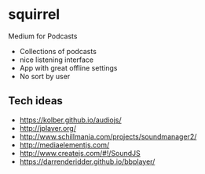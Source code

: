 # squirrel

Medium for Podcasts 

 * Collections of podcasts
 * nice listening interface
 * App with great offline settings
 * No sort by user

## Tech ideas

 * https://kolber.github.io/audiojs/
 * http://jplayer.org/
 * http://www.schillmania.com/projects/soundmanager2/
 * http://mediaelementjs.com/
 * http://www.createjs.com/#!/SoundJS
 * https://darrenderidder.github.io/bbplayer/

